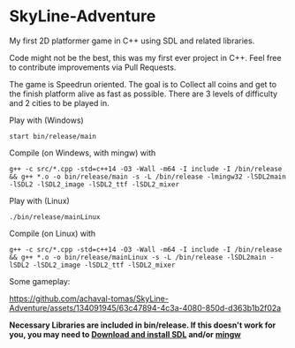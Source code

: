 # SkyLine-Adventure
My first 2D platformer game in C++ using SDL and related libraries.

Code might not be the best, this was my first ever project in C++. Feel free to contribute improvements via Pull Requests.

The game is Speedrun oriented. The goal is to Collect all coins and get to the finish platform alive as fast as possible. There are 3 levels of difficulty and 2 cities to be played in.

Play with (Windows)
````
start bin/release/main
````
Compile (on Windews, with mingw) with
````
g++ -c src/*.cpp -std=c++14 -O3 -Wall -m64 -I include -I /bin/release && g++ *.o -o bin/release/main -s -L /bin/release -lmingw32 -lSDL2main -lSDL2 -lSDL2_image -lSDL2_ttf -lSDL2_mixer
````
Play with (Linux)
````
./bin/release/mainLinux
````
Compile (on Linux) with
````
g++ -c src/*.cpp -std=c++14 -O3 -Wall -m64 -I include -I /bin/release && g++ *.o -o bin/release/mainLinux -s -L /bin/release -lSDL2main -lSDL2 -lSDL2_image -lSDL2_ttf -lSDL2_mixer
````

Some gameplay:

https://github.com/achaval-tomas/SkyLine-Adventure/assets/134091945/63c47894-4c3a-4080-850d-d363b1b2f02a

**Necessary Libraries are included in bin/release. If this doesn't work for you, you may need to [Download and install SDL](https://www.libsdl.org/) and/or [mingw](https://www.mingw-w64.org/)**
